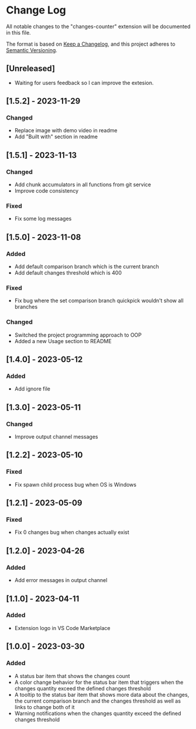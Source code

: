 # Change Log

All notable changes to the "changes-counter" extension will be documented in this file.

The format is based on [Keep a Changelog](https://keepachangelog.com/en/1.0.0/),
and this project adheres to [Semantic Versioning](https://semver.org/spec/v2.0.0.html).

## [Unreleased]

- Waiting for users feedback so I can improve the extesion.

## [1.5.2] - 2023-11-29

### Changed

- Replace image with demo video in readme
- Add "Built with" section in readme

## [1.5.1] - 2023-11-13

### Changed

- Add chunk accumulators in all functions from git service
- Improve code consistency

### Fixed

- Fix some log messages

## [1.5.0] - 2023-11-08

### Added

- Add default comparison branch which is the current branch
- Add default changes threshold which is 400

### Fixed

- Fix bug where the set comparison branch quickpick wouldn't show all branches

### Changed

- Switched the project programming approach to OOP
- Added a new Usage section to README

## [1.4.0] - 2023-05-12

### Added

- Add ignore file

## [1.3.0] - 2023-05-11

### Changed

- Improve output channel messages

## [1.2.2] - 2023-05-10

### Fixed

- Fix spawn child process bug when OS is Windows

## [1.2.1] - 2023-05-09

### Fixed

- Fix 0 changes bug when changes actually exist

## [1.2.0] - 2023-04-26

### Added

- Add error messages in output channel

## [1.1.0] - 2023-04-11

### Added

- Extension logo in VS Code Marketplace

## [1.0.0] - 2023-03-30

### Added

- A status bar item that shows the changes count
- A color change behavior for the status bar item that triggers when the changes quantity exceed the defined changes threshold
- A tooltip to the status bar item that shows more data about the changes, the current comparison branch and the changes threshold as well as links to change both of it
- Warning notifications when the changes quantity exceed the defined changes threshold
